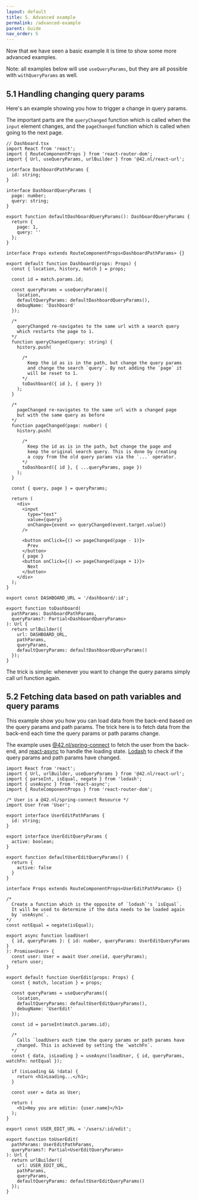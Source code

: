 ```yaml
---
layout: default
title: 5. Advanced example
permalink: /advanced-example
parent: Guide
nav_order: 5
---
```


Now that we have seen a basic example it is time to show some
more advanced examples.

Note: all examples below will use `useQueryParams`, but they are
all possible with `withQueryParams` as well.

## 5.1 Handling changing query params

Here's an example showing you how to trigger a change in query
params. 

The important parts are the `queryChanged` function which is called when the `input` 
element changes, and the `pageChanged` function which is called when
going to the next page.

```tsx
// Dashboard.tsx
import React from 'react';
import { RouteComponentProps } from 'react-router-dom';
import { Url, useQueryParams, urlBuilder } from '@42.nl/react-url';

interface DashboardPathParams {
  id: string;
}

interface DashboardQueryParams {
  page: number;
  query: string;
}

export function defaultDashboardQueryParams(): DashboardQueryParams {
  return {
    page: 1,
    query: ''
  };
}

interface Props extends RouteComponentProps<DashboardPathParams> {}

export default function Dashboard(props: Props) {
  const { location, history, match } = props;

  const id = match.params.id;

  const queryParams = useQueryParams({
    location,
    defaultQueryParams: defaultDashboardQueryParams(),
    debugName: 'Dashboard' 
  });

  /* 
    queryChanged re-navigates to the same url with a search query
    which restarts the page to 1.
  */
  function queryChanged(query: string) {
    history.push(

      /* 
        Keep the id as is in the path, but change the query params
        and change the search `query`. By not adding the `page` it
        will be reset to 1.
      */
      toDashboard({ id }, { query })
    );
  }

  /* 
    pageChanged re-navigates to the same url with a changed page
    but with the same query as before
  */
  function pageChanged(page: number) {
    history.push(

      /* 
        Keep the id as is in the path, but change the page and
        keep the original search query. This is done by creating
        a copy from the old query params via the `...` operator.
      */
      toDashboard({ id }, { ...queryParams, page })
    );
  }

  const { query, page } = queryParams;

  return (
    <div>
      <input
        type="text"
        value={query}
        onChange={event => queryChanged(event.target.value)}
      />

      <button onClick={() => pageChanged(page - 1)}>
        Prev
      </button>
      { page }
      <button onClick={() => pageChanged(page + 1)}>
        Next
      </button>
    </div>
  );
}

export const DASHBOARD_URL = '/dashboard/:id';

export function toDashboard(
  pathParams: DashboardPathParams,
  queryParams?: Partial<DashboardQueryParams>
): Url {
  return urlBuilder({
    url: DASHBOARD_URL,
    pathParams,
    queryParams,
    defaultQueryParams: defaultDashboardQueryParams()
  });
}
```

The trick is simple: whenever you want to change the query params simply
call url function again.

## 5.2 Fetching data based on path variables and query params

This example show you how you can load data from the back-end based
on the query params and path params. The trick here is to fetch data
from the back-end each time the query params or path params change.

The example uses [@42.nl/spring-connect](https://42bv.github.io/mad-spring-connect/)
to fetch the user from the back-end, and [react-async](https://github.com/ghengeveld/react-async)
to handle the loading state. [Lodash](https://lodash.com/docs/4.17.15#isEqual) 
to check if the query params and path params have changed.

```tsx
import React from 'react';
import { Url, urlBuilder, useQueryParams } from '@42.nl/react-url';
import { parseInt, isEqual, negate } from 'lodash';
import { useAsync } from 'react-async';
import { RouteComponentProps } from 'react-router-dom';

/* User is a @42.nl/spring-connect Resource */
import User from 'User';

export interface UserEditPathParams {
  id: string;
}

export interface UserEditQueryParams {
  active: boolean;
}

export function defaultUserEditQueryParams() {
  return {
    active: false
  }
}

interface Props extends RouteComponentProps<UserEditPathParams> {}

/* 
  Create a function which is the opposite of `lodash`'s `isEqual`.
  It will be used to determine if the data needs to be loaded again
  by `useAsync`.
*/
const notEqual = negate(isEqual);

export async function loadUser(
  { id, queryParams }: { id: number, queryParams: UserEditQueryParams }
): Promise<User> {
  const user: User = await User.one(id, queryParams);
  return user;
}

export default function UserEdit(props: Props) {
  const { match, location } = props;

  const queryParams = useQueryParams({
    location,
    defaultQueryParams: defaultUserEditQueryParams(),
    debugName: 'UserEdit' 
  });

  const id = parseInt(match.params.id);

  /* 
    Calls `loadUsers each time the query params or path params have
    changed. This is achieved by setting the `watchFn`.
  */
  const { data, isLoading } = useAsync(loadUser, { id, queryParams, watchFn: notEqual });

  if (isLoading && !data) {
    return <h1>Loading...</h1>;
  }

  const user = data as User;

  return (
    <h1>Hey you are editin: {user.name}</h1>
  );
}

export const USER_EDIT_URL = '/users/:id/edit';

export function toUserEdit(
  pathParams: UserEditPathParams, 
  queryParams?: Partial<UserEditQueryParams>
): Url {
  return urlBuilder({
    url: USER_EDIT_URL,
    pathParams,
    queryParams,
    defaultQueryParams: defaultUserEditQueryParams()
  });
}
```
